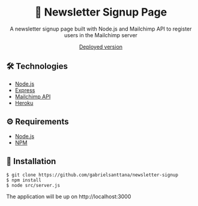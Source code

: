 # <div align="center">📰 Newsletter Signup Page</iv>

<p align="center">A newsletter signup page built with Node.js and Mailchimp API to register users in the Mailchimp server</p>

<p align="center"><a href="https://gabriel-newsletter.herokuapp.com](https://gabriel-newsletter.herokuapp.com">Deployed version</a>

## 🛠️ Technologies

<ul>
  <li><a href="https://nodejs.org/en/">Node.js</a></li>
  <li><a href="https://expressjs.com/pt-br/">Express</a></li>
  <li><a href="https://mailchimp.com/developer/guides/get-started-with-mailchimp-api-3/">Mailchimp API</a></li>
  <li><a href="https://devcenter.heroku.com/">Heroku</a></li>
</ul>

## ⚙️ Requirements

<ul>
  <li><a href="https://nodejs.org/en/">Node.js</a></li>
  <li><a href="https://www.npmjs.com/">NPM</a></li>
</ul>

## 🚀 Installation

```
$ git clone https://github.com/gabrielsanttana/newsletter-signup
$ npm install
$ node src/server.js
```

The application will be up on http://localhost:3000
